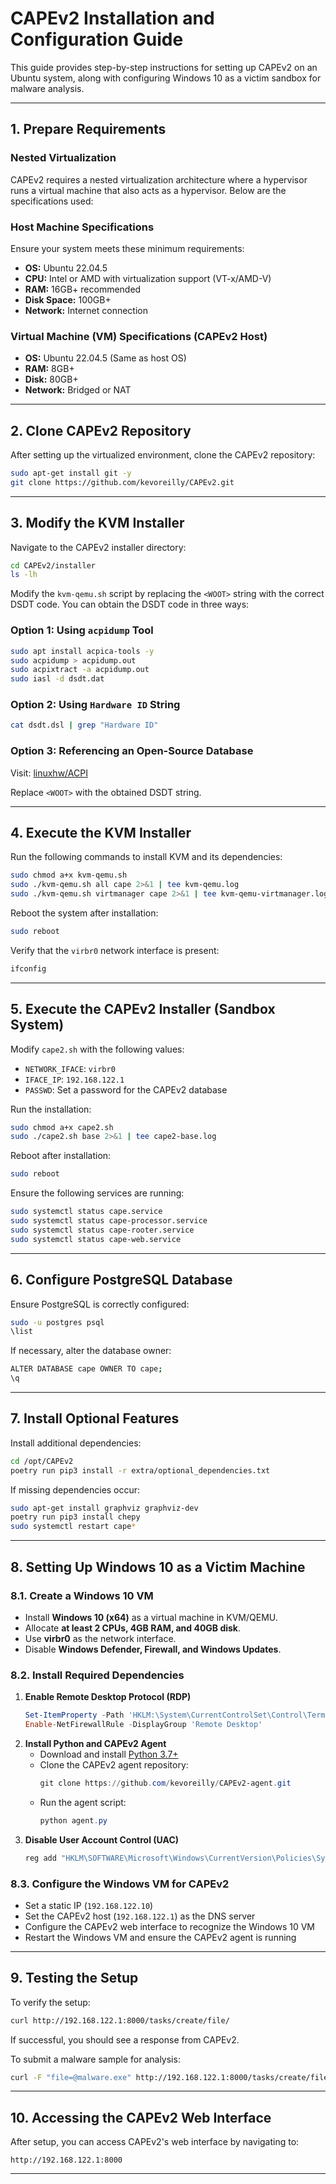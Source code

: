# CAPEv2 Installation and Configuration Guide

This guide provides step-by-step instructions for setting up CAPEv2 on an Ubuntu system, along with configuring Windows 10 as a victim sandbox for malware analysis.

---

## 1. Prepare Requirements

### **Nested Virtualization**
CAPEv2 requires a nested virtualization architecture where a hypervisor runs a virtual machine that also acts as a hypervisor. Below are the specifications used:

### **Host Machine Specifications**
Ensure your system meets these minimum requirements:
- **OS:** Ubuntu 22.04.5
- **CPU:** Intel or AMD with virtualization support (VT-x/AMD-V)
- **RAM:** 16GB+ recommended
- **Disk Space:** 100GB+
- **Network:** Internet connection

### **Virtual Machine (VM) Specifications (CAPEv2 Host)**
- **OS:** Ubuntu 22.04.5 (Same as host OS)
- **RAM:** 8GB+
- **Disk:** 80GB+
- **Network:** Bridged or NAT

---

## 2. Clone CAPEv2 Repository

After setting up the virtualized environment, clone the CAPEv2 repository:
```bash
sudo apt-get install git -y
git clone https://github.com/kevoreilly/CAPEv2.git
```

---

## 3. Modify the KVM Installer

Navigate to the CAPEv2 installer directory:
```bash
cd CAPEv2/installer
ls -lh
```
Modify the `kvm-qemu.sh` script by replacing the `<WOOT>` string with the correct DSDT code. You can obtain the DSDT code in three ways:

### **Option 1: Using `acpidump` Tool**
```bash
sudo apt install acpica-tools -y
sudo acpidump > acpidump.out
sudo acpixtract -a acpidump.out
sudo iasl -d dsdt.dat
```

### **Option 2: Using `Hardware ID` String**
```bash
cat dsdt.dsl | grep "Hardware ID"
```

### **Option 3: Referencing an Open-Source Database**
Visit: [linuxhw/ACPI](https://github.com/linuxhw/ACPI)

Replace `<WOOT>` with the obtained DSDT string.

---

## 4. Execute the KVM Installer

Run the following commands to install KVM and its dependencies:
```bash
sudo chmod a+x kvm-qemu.sh
sudo ./kvm-qemu.sh all cape 2>&1 | tee kvm-qemu.log
sudo ./kvm-qemu.sh virtmanager cape 2>&1 | tee kvm-qemu-virtmanager.log
```
Reboot the system after installation:
```bash
sudo reboot
```
Verify that the `virbr0` network interface is present:
```bash
ifconfig
```

---

## 5. Execute the CAPEv2 Installer (Sandbox System)

Modify `cape2.sh` with the following values:
- `NETWORK_IFACE`: `virbr0`
- `IFACE_IP`: `192.168.122.1`
- `PASSWD`: Set a password for the CAPEv2 database

Run the installation:
```bash
sudo chmod a+x cape2.sh
sudo ./cape2.sh base 2>&1 | tee cape2-base.log
```
Reboot after installation:
```bash
sudo reboot
```
Ensure the following services are running:
```bash
sudo systemctl status cape.service
sudo systemctl status cape-processor.service
sudo systemctl status cape-rooter.service
sudo systemctl status cape-web.service
```

---

## 6. Configure PostgreSQL Database

Ensure PostgreSQL is correctly configured:
```bash
sudo -u postgres psql
\list
```
If necessary, alter the database owner:
```bash
ALTER DATABASE cape OWNER TO cape;
\q
```

---

## 7. Install Optional Features

Install additional dependencies:
```bash
cd /opt/CAPEv2
poetry run pip3 install -r extra/optional_dependencies.txt
```
If missing dependencies occur:
```bash
sudo apt-get install graphviz graphviz-dev
poetry run pip3 install chepy
sudo systemctl restart cape*
```

---

## 8. Setting Up Windows 10 as a Victim Machine

### **8.1. Create a Windows 10 VM**
- Install **Windows 10 (x64)** as a virtual machine in KVM/QEMU.
- Allocate **at least 2 CPUs, 4GB RAM, and 40GB disk**.
- Use **virbr0** as the network interface.
- Disable **Windows Defender, Firewall, and Windows Updates**.

### **8.2. Install Required Dependencies**
1. **Enable Remote Desktop Protocol (RDP)**
   ```powershell
   Set-ItemProperty -Path 'HKLM:\System\CurrentControlSet\Control\Terminal Server' -Name 'fDenyTSConnections' -Value 0
   Enable-NetFirewallRule -DisplayGroup 'Remote Desktop'
   ```
2. **Install Python and CAPEv2 Agent**
   - Download and install [Python 3.7+](https://www.python.org/downloads/)
   - Clone the CAPEv2 agent repository:
     ```powershell
     git clone https://github.com/kevoreilly/CAPEv2-agent.git
     ```
   - Run the agent script:
     ```powershell
     python agent.py
     ```
3. **Disable User Account Control (UAC)**
   ```powershell
   reg add "HKLM\SOFTWARE\Microsoft\Windows\CurrentVersion\Policies\System" /v EnableLUA /t REG_DWORD /d 0 /f
   ```

### **8.3. Configure the Windows VM for CAPEv2**
- Set a static IP (`192.168.122.10`)
- Set the CAPEv2 host (`192.168.122.1`) as the DNS server
- Configure the CAPEv2 web interface to recognize the Windows 10 VM
- Restart the Windows VM and ensure the CAPEv2 agent is running

---

## 9. Testing the Setup

To verify the setup:
```bash
curl http://192.168.122.1:8000/tasks/create/file/
```
If successful, you should see a response from CAPEv2.

To submit a malware sample for analysis:
```bash
curl -F "file=@malware.exe" http://192.168.122.1:8000/tasks/create/file/
```

---

## 10. Accessing the CAPEv2 Web Interface

After setup, you can access CAPEv2's web interface by navigating to:
```
http://192.168.122.1:8000
```

---

